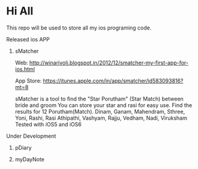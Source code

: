 Hi All
=====

This repo will be used to store all my ios programing code.

Released ios APP

1. sMatcher 

   Web: http://winarivoli.blogspot.in/2012/12/smatcher-my-first-app-for-ios.html

   App Store: https://itunes.apple.com/in/app/smatcher/id583093816?mt=8
   
   sMatcher is a tool to find the "Star Porutham" (Star Match) between bride and groom
   You can store your star and rasi for easy use.
   Find the results for 12 Porutham(Match).
   Dinam, Ganam, Mahendram, Sthree, Yoni, Rashi, Rasi Athipathi, Vashyam, Rajju, Vedham, Nadi, Viruksham
   Tested with iOS5 and iOS6


Under Development

1. pDiary

2. myDayNote

